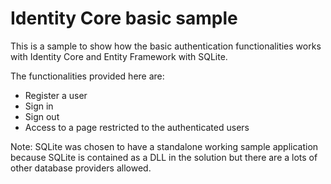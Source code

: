 Identity Core basic sample
==========================

This is a sample to show how the basic authentication functionalities works with Identity Core and Entity Framework with SQLite.

The functionalities provided here are:
 * Register a user
 * Sign in
 * Sign out
 * Access to a page restricted to the authenticated users

Note: SQLite was chosen to have a standalone working sample application because SQLite is contained as a DLL in the solution but there are a lots of other database providers allowed.